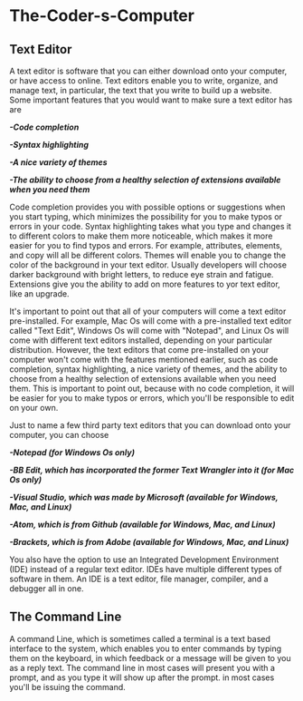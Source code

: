 # The-Coder-s-Computer

## Text Editor

A text editor is software that you can either download onto your computer, or have access to online. Text editors enable you to write, organize, and manage text, in particular, the text that you write to build up a website. Some important features that you would want to make sure a text editor has are

***-Code completion***

***-Syntax highlighting*** 

***-A nice variety of themes***

***-The ability to choose from a healthy selection of extensions available when you need them***

Code completion provides you with possible options or suggestions when you start typing, which minimizes the possibility for you to make typos or errors in your code. Syntax highlighting takes what you type and changes it to different colors to make them more noticeable, which makes it more easier for you to find typos and errors. For example, attributes, elements, and copy will all be different colors. Themes will enable you to change the color of the background in your text editor. Usually developers will choose darker background with bright letters, to reduce eye strain and fatigue. Extensions give you the ability to add on more features to yor text editor, like an upgrade. 

It's important to point out that all of your computers will come a text editor pre-installed. For example, Mac Os will come with a pre-installed text editor called "Text Edit", Windows Os will come with "Notepad", and Linux Os will come with different text editors installed, depending on your particular distribution. However, the text editors that come pre-installed on your computer won't come with the features mentioned earlier, such as code completion, syntax highlighting, a nice variety of themes, and the ability to choose from a healthy selection of extensions available when you need them. This is important to point out, because with no code completion, it will be easier for you to make typos or errors, which you'll be responsible to edit on your own. 

Just to name a few third party text editors that you can download onto your computer, you can choose

***-Notepad (for Windows Os only)***

***-BB Edit, which has incorporated the former Text Wrangler into it (for Mac Os only)***

***-Visual Studio, which was made by Microsoft (available for Windows, Mac, and Linux)***

***-Atom, which is from Github (available for Windows, Mac, and Linux)***

***-Brackets, which is from Adobe (available for Windows, Mac, and Linux)***

You also have the option to use an Integrated Development Environment (IDE) instead of a regular text editor. IDEs have multiple different types of software in them. An IDE is a text editor, file manager, compiler, and a debugger all in one. 

## The Command Line

A command Line, which is sometimes called a terminal is a text based interface to the system, which enables you to enter commands by typing them on the keyboard, in which feedback or a message will be given to you as a reply text. The command line in most cases will present you with a prompt, and as you type it will show up after the prompt. in most cases you'll be issuing the command. 

